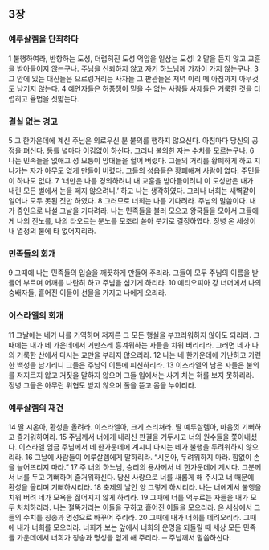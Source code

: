## 3장
### 예루살렘을 단죄하다
1 불행하여라, 반항하는 도성, 더럽혀진 도성 억압을 일삼는 도성!
2 말을 듣지 않고 교훈을 받아들이지 않는구나. 주님을 신뢰하지 않고 자기 하느님께 가까이 가지 않는구나.
3 그 안에 있는 대신들은 으르렁거리는 사자들 그 판관들은 저녁 이리 떼 아침까지 아무것도 남기지 않는다.
4 예언자들은 허풍쟁이 믿을 수 없는 사람들 사제들은 거룩한 것을 더럽히고 율법을 짓밟는다.
### 결실 없는 경고
5 그 한가운데에 계신 주님은 의로우신 분 불의를 행하지 않으신다. 아침마다 당신의 공정을 펴신다. 동틀 녘마다 어김없이 하신다. 그러나 불의한 자는 수치를 모르는구나.
6 나는 민족들을 없애고 성 모퉁이 망대들을 헐어 버렸다. 그들의 거리를 황폐하게 하고 지나가는 자가 아무도 없게 만들어 버렸다. 그들의 성읍들은 황폐해져 사람이 없다. 주민들이 하나도 없다.
7 ‘너만은 나를 경외하려니 내 교훈을 받아들이려니 이 도성만은 내가 내린 모든 벌에서 눈을 떼지 않으려니.’ 하고 나는 생각하였다. 그러나 너희는 새벽같이 일어나 모두 못된 짓만 하였다.
8 그러므로 너희는 나를 기다려라. 주님의 말씀이다. 내가 증인으로 나설 그날을 기다려라. 나는 민족들을 불러 모으고 왕국들을 모아서 그들에게 나의 진노를, 나의 타오르는 분노를 모조리 쏟아 붓기로 결정하였다. 정녕 온 세상이 내 열정의 불에 타 없어지리라.
### 민족들의 회개
9 그때에 나는 민족들의 입술을 깨끗하게 만들어 주리라. 그들이 모두 주님의 이름을 받들어 부르며 어깨를 나란히 하고 주님을 섬기게 하리라.
10 에티오피아 강 너머에서 나의 숭배자들, 흩어진 이들이 선물을 가지고 나에게 오리라.
### 이스라엘의 회개
11 그날에는 네가 나를 거역하며 저지른 그 모든 행실을 부끄러워하지 않아도 되리라. 그때에는 내가 네 가운데에서 거만스레 흥겨워하는 자들을 치워 버리리라. 그러면 네가 나의 거룩한 산에서 다시는 교만을 부리지 않으리라.
12 나는 네 한가운데에 가난하고 가련한 백성을 남기리니 그들은 주님의 이름에 피신하리라.
13 이스라엘의 남은 자들은 불의를 저지르지 않고 거짓을 말하지 않으며 그들 입에서는 사기 치는 혀를 보지 못하리라. 정녕 그들은 아무런 위협도 받지 않으며 풀을 뜯고 몸을 누이리라.
### 예루살렘의 재건
14 딸 시온아, 환성을 올려라. 이스라엘아, 크게 소리쳐라. 딸 예루살렘아, 마음껏 기뻐하고 즐거워하여라.
15 주님께서 너에게 내리신 판결을 거두시고 너의 원수들을 쫓아내셨다. 이스라엘 임금 주님께서 네 한가운데에 계시니 다시는 네가 불행을 두려워하지 않으리라.
16 그날에 사람들이 예루살렘에게 말하리라. “시온아, 두려워하지 마라. 힘없이 손을 늘어뜨리지 마라.”
17 주 너의 하느님, 승리의 용사께서 네 한가운데에 계시다. 그분께서 너를 두고 기뻐하며 즐거워하신다. 당신 사랑으로 너를 새롭게 해 주시고 너 때문에 환성을 올리며 기뻐하시리라.
18 축제의 날인 양 그렇게 하시리라. 나는 너에게서 불행을 치워 버려 네가 모욕을 짊어지지 않게 하리라.
19 그때에 너를 억누르는 자들을 내가 모두 처치하리라. 나는 절뚝거리는 이들을 구하고 흩어진 이들을 모으리라. 온 세상에서 그들의 수치를 칭송과 명성으로 바꾸어 주리라.
20 그때에 내가 너희를 데려오리라. 그때에 내가 너희를 모으리라. 너희가 보는 앞에서 너희의 운명을 되돌릴 때 세상 모든 민족들 가운데에서 너희가 칭송과 명성을 얻게 해 주리라. ─ 주님께서 말씀하신다.
